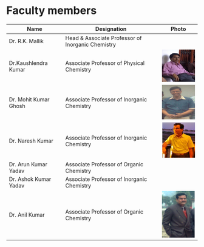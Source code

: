 # Faculty members

| **Name**                                                        | **Designation**                                  | **Photo** |
| --------------------------------------------------------------- | ------------------------------------------------ | --------- |
| Dr. R.K. Mallik                                                 | Head & Associate Professor of Inorganic Chemistry |           |
| Dr.Kaushlendra Kumar                                            | Associate Professor of Physical Chemistry        |   ![Photo](/files/kk.png)        |
| Dr. Mohit Kumar Ghosh                                           | Associate Professor of Inorganic  Chemistry      |   ![Photo](/files/mkg.png)        |
|  Dr. Naresh Kumar                                               | Associate Professor of Inorganic Chemistry       |  ![Photo](/files/nk.png)        |
| Dr. Arun Kumar Yadav                                            | Associate Professor of Organic Chemistry         |           |
| Dr. Ashok Kumar Yadav                                           | Associate Professor of Inorganic Chemistry       |           |
| Dr. Anil Kumar                                                  | Associate Professor of Organic Chemistry         |   ![Photo](/files/ak.png)        |


